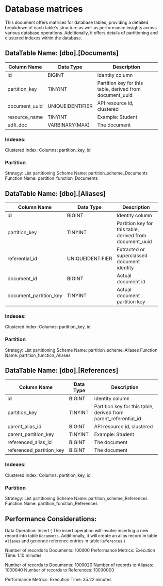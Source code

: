 # Database matrices

This document offers matrices for database tables, providing a detailed breakdown of each table's structure
as well as performance insights across various database operations.
Additionally, it offers details of partitioning and clustered indexes within the database.

## DataTable Name: [dbo].[Documents]

| Column Name   | Data Type        | Description |
|---------------|------------------|-----------------|
| id            | BIGINT           | Identity column |
| partition_key | TINYINT          | Partition key for this table, derived from document_uuid |
| document_uuid | UNIQUEIDENTIFIER | API resource id, clustered |
| resource_name | TINYINT          | Example: Student |
| edfi_doc      | VARBINARY(MAX)   | The document |

### Indexes:
  Clustered Index:
  Columns: partition_key, id

### Partition
  Strategy: List partitioning
  Scheme Name: partition_scheme_Documents
  Function Name: partition_function_Documents

## DataTable Name: [dbo].[Aliases]

| Column Name                 | Data Type        | Description |
|-----------------------------|------------------|-----------------|
| id                          | BIGINT           | Identity column |
| partition_key               | TINYINT          | Partition key for this table, derived from document_uuid |
| referential_id              | UNIQUEIDENTIFIER | Extracted or superclassed document identity |
| document_id                 | BIGINT           | Actual document id |
| document_partition_key      | TINYINT          | Actual document partition key |

### Indexes:
  Clustered Index:
  Columns: partition_key, id

### Partition
  Strategy: List partitioning
  Scheme Name: partition_scheme_Aliases
  Function Name: partition_function_Aliases

## DataTable Name: [dbo].[References]

| Column Name               | Data Type | Description |
|---------------------------|-----------|-----------------|
| id                        | BIGINT    | Identity column |
| partition_key             | TINYINT   | Partition key for this table, derived from parent_referential_id |
| parent_alias_id           | BIGINT    | API resource id, clustered |
| parent_partition_key      | TINYINT   | Example: Student |
| referenced_alias_id       | BIGINT    | The document |
| referenced_partition_key  | BIGINT    | The document |

### Indexes:
  Clustered Index:
  Columns: partition_key, id

### Partition
  Strategy: List partitioning
  Scheme Name: partition_scheme_References
  Function Name: partition_function_References

## Performance Considerations:
Data Operation: Insert ( The insert operation will involve inserting a new record into table `Documents`. Additionally, it will create an alias record in table `Aliases` and generate reference entries in table `References`.)

Number of records to Documents: 100000
Performance Metrics:
    Execution Time: 1.10 minutes

Number of records to Documents: 1000020
Number of records to Aliases: 1000040
Number of records to References: 10000000

Performance Metrics:
    Execution Time: 35.22 minutes

